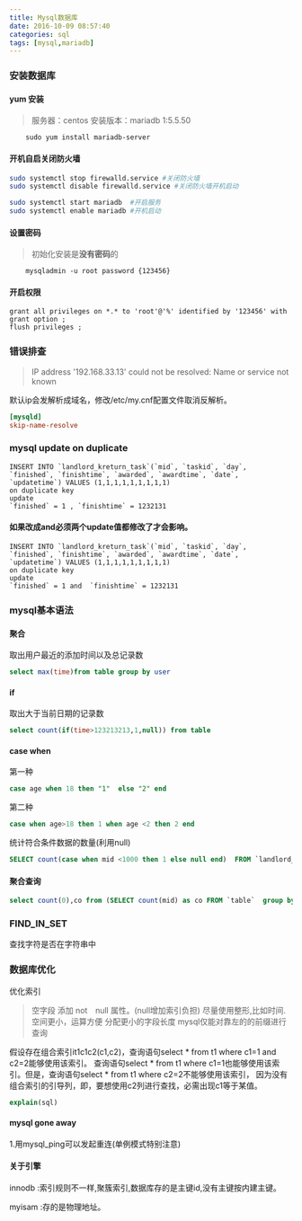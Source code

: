 ```yaml
---
title: Mysql数据库
date: 2016-10-09 08:57:40
categories: sql
tags: [mysql,mariadb]
---
```


### 安装数据库
#### yum 安装
>服务器：centos 安装版本：mariadb 1:5.5.50
```
    sudo yum install mariadb-server
```
#### 开机自启关闭防火墙
```bash
sudo systemctl stop firewalld.service #关闭防火墙
sudo systemctl disable firewalld.service #关闭防火墙开机启动

sudo systemctl start mariadb  #开启服务
sudo systemctl enable mariadb #开机启动
```

#### 设置密码
>初始化安装是**没有密码**的
```
    mysqladmin -u root password {123456}
```

#### 开启权限
```mysql
grant all privileges on *.* to 'root'@'%' identified by '123456' with grant option ;
flush privileges ;
```


### 错误排查
>IP address '192.168.33.13' could not be resolved: Name or service not known

默认ip会发解析成域名，修改/etc/my.cnf配置文件取消反解析。
```ini
[mysqld]
skip-name-resolve
```


### mysql update on duplicate

```
INSERT INTO `landlord_kreturn_task`(`mid`, `taskid`, `day`, `finished`, `finishtime`, `awarded`, `awardtime`, `date`, `updatetime`) VALUES (1,1,1,1,1,1,1,1,1)
on duplicate key 
update 
`finished` = 1 , `finishtime` = 1232131
```
####  如果改成and必须两个update值都修改了才会影响。
```
INSERT INTO `landlord_kreturn_task`(`mid`, `taskid`, `day`, `finished`, `finishtime`, `awarded`, `awardtime`, `date`, `updatetime`) VALUES (1,1,1,1,1,1,1,1,1)
on duplicate key 
update 
`finished` = 1 and  `finishtime` = 1232131
```


### mysql基本语法
#### 聚合
取出用户最近的添加时间以及总记录数
```sql
select max(time)from table group by user
```
#### if
取出大于当前日期的记录数
```sql
select count(if(time>123213213,1,null)) from table 
```

#### case when 
第一种 
```sql
case age when 18 then "1"  else "2" end
```
第二种
```sql
case when age>18 then 1 when age <2 then 2 end
```

统计符合条件数据的数量(利用null)
```sql
SELECT count(case when mid <1000 then 1 else null end)  FROM `landlord_fan` 
```


#### 聚合查询
```sql
select count(0),co from (SELECT count(mid) as co FROM `table`  group by mid) as A group by co
```


### FIND_IN_SET

 查找字符是否在字符串中

### 数据库优化

优化索引
>空字段 添加 not　null 属性。(null增加索引负担)
>尽量使用整形,比如时间.空间更小，运算方便
>分配更小的字段长度
>mysql仅能对靠左的的前缀进行查询

假设存在组合索引it1c1c2(c1,c2)，查询语句select * from t1 where c1=1 and c2=2能够使用该索引。
查询语句select * from t1 where c1=1也能够使用该索引。但是，查询语句select * from t1 where c2=2不能够使用该索引，
因为没有组合索引的引导列，即，要想使用c2列进行查找，必需出现c1等于某值。

```sql
explain(sql)
```

#### mysql gone away
1.用mysql_ping可以发起重连(单例模式特别注意)


#### 关于引擎
innodb :索引规则不一样,聚簇索引,数据库存的是主键id,没有主键按内建主键。

myisam :存的是物理地址。


